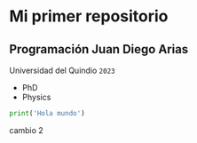 # Mi primer repositorio
## Programación Juan Diego Arias
Universidad del Quindio `2023`
- PhD
- Physics
```python
print('Hola mundo')
```
cambio 2
